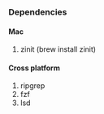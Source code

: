 ### Dependencies

#### Mac
1. zinit (brew install zinit)

#### Cross platform
1. ripgrep
2. fzf
3. lsd

